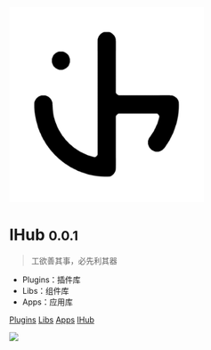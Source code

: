 ![logo](ihub.png)

# IHub <small>0.0.1</small>

> 工欲善其事，必先利其器

- Plugins：插件库
- Libs：组件库
- Apps：应用库

[Plugins](https://doc.ihub.pub/plugins)
[Libs](https://doc.ihub.pub/libs)
[Apps](https://doc.ihub.pub/apps)
[IHub](https://ihub.pub)

![](https://api.yimian.xyz/img?type=wallpaper)
